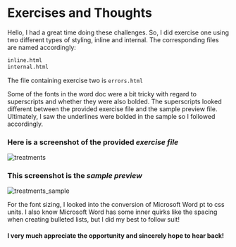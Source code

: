 # Exercises and Thoughts #
Hello, I had a great time doing these challenges. So, I did exercise one using two different types of styling, inline and internal. The corresponding files are named accordingly:

```html
inline.html
internal.html
```
The file containing exercise two is ```errors.html```

Some of the fonts in the word doc were a bit tricky with regard to superscripts and whether they were also bolded. The superscripts looked different between the provided exercise file and the sample preview file. Ultimately, I saw the underlines were bolded in the sample so I followed accordingly.

### Here is a screenshot of the provided _exercise file_ ###
![treatments](https://user-images.githubusercontent.com/49412002/123691627-dab9d980-d823-11eb-9eca-80e919f725db.png)

### This screenshot is the _sample preview_ ###
![treatments_sample](https://user-images.githubusercontent.com/49412002/123690414-587ce580-d822-11eb-9019-c5b07a863474.png)

For the font sizing, I looked into the conversion of Microsoft Word pt to css units.
I also know Microsoft Word has some inner quirks like the spacing when creating bulleted lists, but I did my best to follow suit!

#### I very much appreciate the opportunity and sincerely hope to hear back! ####


